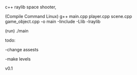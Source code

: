 c++ raylib space shooter,
 

(Compile Command Linux) g++ main.cpp player.cpp scene.cpp game_object.cpp -o main -Iinclude -Llib -lraylib

 
 (run) ./main

todo:

-change assests

-make levels


v0.1
